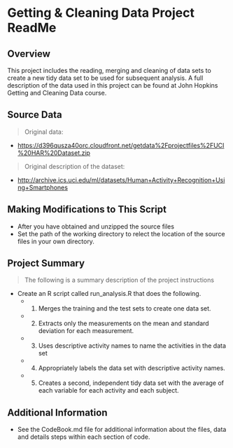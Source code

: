 # Getting & Cleaning Data Project ReadMe

## Overview
This project includes the reading, merging and  cleaning of data sets to create a new tidy data set to be used for subsequent analysis. A full description of the data used in this project can be found at John Hopkins Getting and Cleaning Data course. 
## Source Data
> Original data: 
* https://d396qusza40orc.cloudfront.net/getdata%2Fprojectfiles%2FUCI%20HAR%20Dataset.zip
> Original description of the dataset:
* http://archive.ics.uci.edu/ml/datasets/Human+Activity+Recognition+Using+Smartphones
## Making Modifications to This Script
- After you have obtained and unzipped the source files
- Set the path of the working directory to relect the location of the source files in your own directory.
## Project Summary
> The following is a summary description of the project instructions
- Create an R script called run_analysis.R that does the following. 
    * 1. Merges the training and the test sets to create one data set. 
    * 2. Extracts only the measurements on the mean and standard deviation for each measurement. 
    * 3. Uses descriptive activity names to name the activities in the data set 
    * 4. Appropriately labels the data set with descriptive activity names. 
    * 5. Creates a second, independent tidy data set with the average of each variable for each activity and each subject.
## Additional Information
- See the CodeBook.md file for additional information about the files, data and details steps within each section of code. 